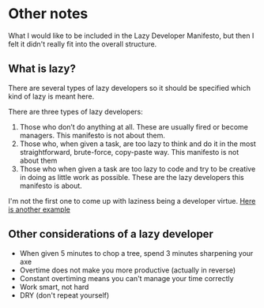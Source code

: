 # Other notes

What I would like to be included in the Lazy Developer Manifesto, but then I felt it didn't really fit into the overall structure.

## What is lazy?

There are several types of lazy developers so it should be specified which kind of lazy is meant here. 

There are three types of lazy developers: 

 1. Those who don’t do anything at all. These are usually fired or become managers. This manifesto is not about them.
 2. Those who, when given a task, are too lazy to think and do it in the most straightforward, brute-force, copy-paste way. This manifesto is not about them
 3. Those who when given a task are too lazy to code and try to be creative in doing as little work as possible. These are the lazy developers this manifesto is about.

I'm not the first one to come up with laziness being a developer virtue.
[Here is another example](https://dev.to/napolux/the-three-virtues-of-a-great-programmer-3gbm)

## Other considerations of a lazy developer

 - When given 5 minutes to chop a tree, spend 3 minutes sharpening your axe
 - Overtime does not make you more productive (actually in reverse)
 - Constant overtiming means you can't manage your time correctly
 - Work smart, not hard
 - DRY (don't repeat yourself)
